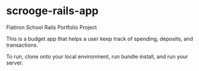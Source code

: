 # scrooge-rails-app

Flatiron School Rails Portfolio Project

This is a budget app that helps a user keep track of spending, deposits, and transactions. 

To run, clone onto your local environment, run bundle install, and run your server. 
